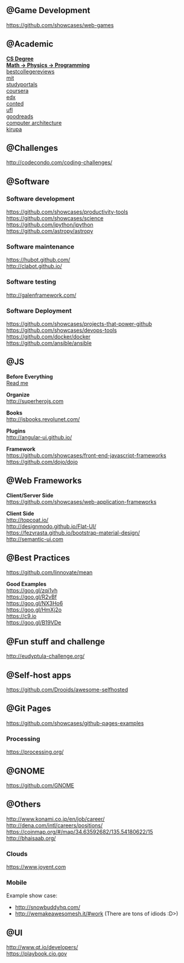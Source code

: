 ## @Game Development
https://github.com/showcases/web-games
 
## @Academic
<a href='http://thecodeship.com/general/quality-computer-science-education-free-yes-please/'>**CS Degree**</a> <br>
<a href='http://stackoverflow.com/questions/107059/how-much-mathematics-and-physics-should-a-programmer-know'>**Math -> Physics -> Programming**</a><br>
<a href='http://www.bestcollegereviews.org/top/online-computer-science-programs/bestcollegereviews'>bestcollegereviews</a><br>
<a href='http://ocw.mit.edu/courses/'>mit</a><br>
<a href='http://www.studyportals.eu/'>studyportals</a><br>
<a href='https://www.coursera.org/'>coursera</a><br>
<a href='https://www.edx.org/'>edx</a><br>
<a href='https://www.conted.ox.ac.uk/courses/results.php?Category=100'>conted</a><br>
<a href='http://www.distance.ufl.edu/bachelors'>ufl</a><br>
<a href='http://www.goodreads.com/author/show/14011243.Code_Well_Academy'>goodreads</a><br>
<a href='https://books.google.no/books?id=C3_WIQOYE2EC&pg=PR10&lpg=PR10&dq=linus+about+computer+architecture&source=bl&ots=G8PkYEb1AT&sig=pqWqTDnTL5-Rzhb40KX1C1eZP6Y&hl=en&sa=X&redir_esc=y#v=onepage&q=linus%20about%20computer%20architecture&f=false'>computer architecture</a><br>
<a href="http://www.kirupa.com/">kirupa</a>

## @Challenges
http://codecondo.com/coding-challenges/
 
## @Software
### Software development
https://github.com/showcases/productivity-tools <br>
https://github.com/showcases/science <br>
https://github.com/ipython/ipython <br>
https://github.com/astropy/astropy 

### Software maintenance
https://hubot.github.com/ <br>
http://clabot.github.io/

### Software testing
http://galenframework.com/

### Software Deployment
https://github.com/showcases/projects-that-power-github <br>
https://github.com/showcases/devops-tools <br>
https://github.com/docker/docker <br>
https://github.com/ansible/ansible

## @JS
**Before Everything**<br>
<a href='https://www.google.no/url?sa=t&rct=j&q=&esrc=s&source=web&cd=1&cad=rja&uact=8&ved=0CB0QFjAAahUKEwiOwbe34sbHAhXHBiwKHaq7AEE&url=http%3A%2F%2Fbitworking.org%2Fnews%2F2014%2F05%2Fzero_framework_manifesto&ei=rbPdVc62LceNsAGq94KIBA&usg=AFQjCNGNKo3yiH4qOpZKJekxKrCrNHIT3A&sig2=fy44kCLdCN8NGMjGFjDP1g'>Read me</a><br>

**Organize**<br>
http://superherojs.com<br>

**Books**<br>
http://jsbooks.revolunet.com/

**Plugins**<br>
http://angular-ui.github.io/

**Framework**<br>
https://github.com/showcases/front-end-javascript-frameworks <br>
https://github.com/dojo/dojo <br>

## @Web Frameworks
**Client/Server Side** <br>
https://github.com/showcases/web-application-frameworks <br>

**Client Side** <br>
http://topcoat.io/ <br>
http://designmodo.github.io/Flat-UI/ <br>
https://fezvrasta.github.io/bootstrap-material-design/ <br>
http://semantic-ui.com

## @Best Practices
https://github.com/linnovate/mean

**Good Examples** <br>
https://goo.gl/zqi1vh<br>
https://goo.gl/R2vBf<br>
https://goo.gl/NX3Ho6<br>
https://goo.gl/HmXj2o<br>
https://c9.io<br>
https://goo.gl/B19VDe<br>

## @Fun stuff and challenge
http://eudyptula-challenge.org/

## @Self-host apps
https://github.com/Drooids/awesome-selfhosted

## @Git Pages
https://github.com/showcases/github-pages-examples

### Processing
https://processing.org/

## @GNOME
https://github.com/GNOME

## @Others
http://www.konami.co.jp/en/job/career/ <br>
http://dena.com/intl/careers/positions/ <br> 
https://coinmap.org/#/map/34.63592682/135.54180622/15 <br>
http://bhaisaab.org/

### Clouds
https://www.joyent.com

### Mobile
Example show case: 
* http://snowbuddyhq.com/ <br>
* http://wemakeawesomesh.it/#work (There are tons of idiods :D>)

## @UI
http://www.qt.io/developers/ <br>
https://playbook.cio.gov
